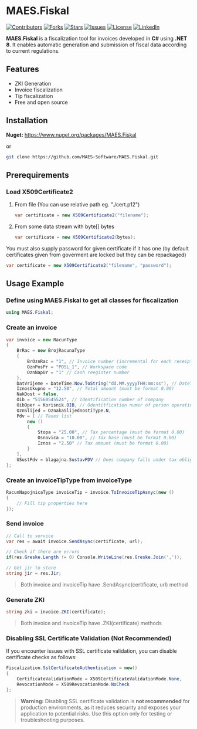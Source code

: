 # MAES.Fiskal

[![Contributors](https://img.shields.io/github/contributors/MAES-Software/MAES.Fiskal)](https://github.com/MAES-Software/MAES.Fiskal/graphs/contributors)
[![Forks](https://img.shields.io/github/forks/MAES-Software/MAES.Fiskal)](https://github.com/MAES-Software/MAES.Fiskal/network/members)
[![Stars](https://img.shields.io/github/stars/MAES-Software/MAES.Fiskal)](https://github.com/MAES-Software/MAES.Fiskal/stargazers)
[![Issues](https://img.shields.io/github/issues/MAES-Software/MAES.Fiskal)](https://github.com/MAES-Software/MAES.Fiskal/issues)
[![License](https://img.shields.io/github/license/MAES-Software/MAES.Fiskal)](https://github.com/MAES-Software/MAES.Fiskal/LICENSE)
[![LinkedIn](https://img.shields.io/badge/LinkedIn-Profile-0077B5?logo=linkedin&logoColor=white)](YOUR_LINKEDIN_URL_HERE)

**MAES.Fiskal** is a fiscalization tool for invoices developed in **C#** using **.NET 8**. It enables automatic generation and submission of fiscal data according to current regulations.

## Features
- ZKI Generation
- Invoice fiscalization
- Tip fiscalization
- Free and open source

## Installation
**Nuget:** https://www.nuget.org/packages/MAES.Fiskal

or

```bash
git clone https://github.com/MAES-Software/MAES.Fiskal.git
```

## Prerequirements

### Load X509Certificate2

1. From file (You can use relative path eg. "./cert.p12")
    ```csharp
    var certificate = new X509Certificate2("filename");
    ```
2. From some data stream with byte[] bytes
    ```csharp
    var certificate = new X509Certificate2(bytes);
    ```

You must also supply password for given certificate if it has one (by default certificates given from goverment are locked but they can be repackaged)
```csharp
var certificate = new X509Certificate2("filename", "password");
```

## Usage Example

### Define using MAES.Fiskal to get all classes for fiscalization
```csharp
using MAES.Fiskal;
```

### Create an invoice
```csharp
var invoice = new RacunType
{
	BrRac = new BrojRacunaType
	{
		BrOznRac = "1", // Invoice number (incremental for each receipt)
		OznPosPr = "POSL_1", // Workspace code
		OznNapUr = "1" // Cash reegister number
	},
	DatVrijeme = DateTime.Now.ToString("dd.MM.yyyyTHH:mm:ss"), // DateTime of invoice
	IznosUkupno = "12.50", // Total amount (must be format 0.00)
	NakDost = false,
	Oib = "51560545524", // Identification number of company
	OibOper = Korisnik.OIB, // Odentitfication numer of person operating POS
	OznSlijed = OznakaSlijednostiType.N,
    Pdv = [ // Taxes list
        new ()
        {
            Stopa = "25.00", // Tax percentage (must be format 0.00)
            Osnovica = "10.00", // Tax base (must be format 0.00)
            Iznos = "2.50" // Tax amount (must be format 0.00)
        }
    ],
    USustPdv = blagajna.SustavPDV // Does company falls under tax obligation laws
};
```

### Create an invoiceTipType from invoiceType
```csharp
RacunNapojnicaType invoiceTip = invoice.ToInvoiceTipAsnyc(new ()
{
    // Fill tip properties here
});
```

### Send invoice
```csharp
// Call to service
var res = await invoice.SendAsync(certificate, url);

// Check if there are errors
if(res.Greske.Length != 0) Console.WriteLine(res.Greske.Join(','));

// Get jir to store
string jir = res.Jir;
```

> Both invoice and invoiceTip have .SendAsync(certificate, url) method

### Generate ZKI

```csharp
string zki = invoice.ZKI(certificate);
```

> Both invoice and invoiceTip have .ZKI(certificate) methods

### Disabling SSL Certificate Validation (Not Recommended)

If you encounter issues with SSL certificate validation, you can disable certificate checks as follows:

```csharp
Fiscalization.SslCertificateAuthentication = new()
{
    CertificateValidationMode = X509CertificateValidationMode.None,
    RevocationMode = X509RevocationMode.NoCheck
};
```

> **Warning:** Disabling SSL certificate validation is **not recommended** for production environments, as it reduces security and exposes your application to potential risks. Use this option only for testing or troubleshooting purposes.